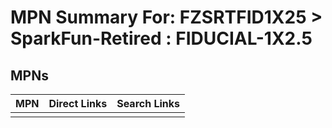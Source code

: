 



# MPN Summary For: FZSRTFID1X25 > SparkFun-Retired : FIDUCIAL-1X2.5

## MPNs
  

|MPN|Direct Links|Search Links|
| :--- | :--- | :--- |
||||
